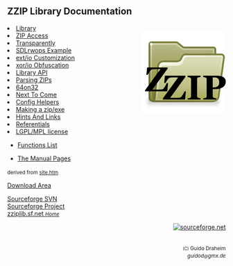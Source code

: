 ## ZZIP Library Documentation

<p style="float:right"><img align="right" src="dir-zzip-192.png" /></p

* [Library](zzip-index.htm.md)
* [ZIP Access](zzip-zip.htm.md)
* [Transparently](zzip-file.htm.md)
* [SDLrwops Example](zzip-sdl-rwops.htm.md)
* [ext/io Customization](zzip-extio.htm.md)
* [xor/io Obfuscation](zzip-xor.htm.md)
* [Library API](zzip-api.htm.md)
* [Parsing ZIPs](zzip-parse.htm.md)
* [64on32](64on32.htm.md)
* [Next To Come](future.htm.md)
* [Config Helpers](configs.htm.md)
* [Making a zip/exe](sfx-make.htm.md)
* [Hints And Links](history.htm.md)
* [Referentials](referentials.htm.md)
* [LGPL/MPL license](copying.htm.md)

<!--LIST-->

* [Functions List](zziplib.html)

<!--START-->

* [The Manual Pages](man/index.html)

<!--ENDS-->

<small>derived from <a href="site.htm">site.htm</a></small>

<a alt="Tarballs, RPM-archive and windll-ZIPs can be downloaded from"
  href="http://sourceforge.net/project/showfiles.php?group_id=6389">
 Download Area </a></b><br />

<a alt="Sourceforge Project CVS web access"
   href="http://zziplib.svn.sourceforge.net/viewvc/zziplib/">Sourceforge SVN</a><br />
<a alt="Sourceforge Project Index Page"
   href="http://sourceforge.net/projects/zziplib">Sourceforge Project</a><br />
<a alt="the zziplib webpage at sourceforge"
   href="http://zziplib.sourceforge.net">zziplib.sf.net
  <small><i>Home</i></small></a><br />

<p align="right">
     <a href="http://sourceforge.net/project/?group_id=6389">
        <img src="http://sourceforge.net/sflogo.php?group_id=6389&type=2"
            border="0" alt="sourceforge.net" width="125" height="37">
     </a>
</p>

<p align="right"><small>
<br> <small>(C)</small> Guido Draheim
<br><i> guidod<small>@</small>gmx.de</i>
</p>
